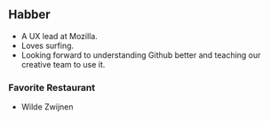 ## Habber
* A UX lead at Mozilla.
* Loves surfing.
* Looking forward to understanding Github better and teaching our creative team to use it.

### Favorite Restaurant
* Wilde Zwijnen
